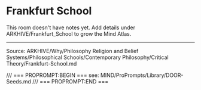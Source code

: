 # Frankfurt School

This room doesn't have notes yet. Add details under ARKHIVE/Frankfurt_School to grow the Mind Atlas.

---
Source: ARKHIVE/Why/Philosophy Religion and Belief Systems/Philosophical Schools/Contemporary Philosophy/Critical Theory/Frankfurt-School.md

/// === PROPROMPT:BEGIN ===
see: MIND/ProPrompts/Library/DOOR-Seeds.md
/// === PROPROMPT:END ===
